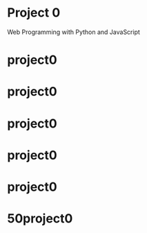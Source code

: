 # Project 0

Web Programming with Python and JavaScript
# project0
# project0
# project0
# project0
# project0
# 50project0
